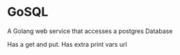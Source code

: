 # GoSQL
A Golang web service that accesses a postgres Database

Has a get and put.
Has extra print vars url
